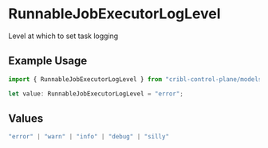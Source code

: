 # RunnableJobExecutorLogLevel

Level at which to set task logging

## Example Usage

```typescript
import { RunnableJobExecutorLogLevel } from "cribl-control-plane/models";

let value: RunnableJobExecutorLogLevel = "error";
```

## Values

```typescript
"error" | "warn" | "info" | "debug" | "silly"
```